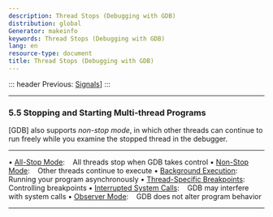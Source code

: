 ```yaml
---
description: Thread Stops (Debugging with GDB)
distribution: global
Generator: makeinfo
keywords: Thread Stops (Debugging with GDB)
lang: en
resource-type: document
title: Thread Stops (Debugging with GDB)
---
```

::: header
Previous: [Signals](Signals.html#Signals)]
:::

---

### 5.5 Stopping and Starting Multi-thread Programs

[GDB] also supports *non-stop mode*, in which other threads can continue to run freely while you examine the stopped thread in the debugger.

---

• [All-Stop Mode](All_002dStop-Mode.html#All_002dStop-Mode):                                                  All threads stop when GDB takes control
• [Non-Stop Mode](Non_002dStop-Mode.html#Non_002dStop-Mode):                                                  Other threads continue to execute
• [Background Execution](Background-Execution.html#Background-Execution):                                     Running your program asynchronously
• [Thread-Specific Breakpoints](Thread_002dSpecific-Breakpoints.html#Thread_002dSpecific-Breakpoints):        Controlling breakpoints
• [Interrupted System Calls](Interrupted-System-Calls.html#Interrupted-System-Calls):                         GDB may interfere with system calls
• [Observer Mode](Observer-Mode.html#Observer-Mode):                                                          GDB does not alter program behavior

---

